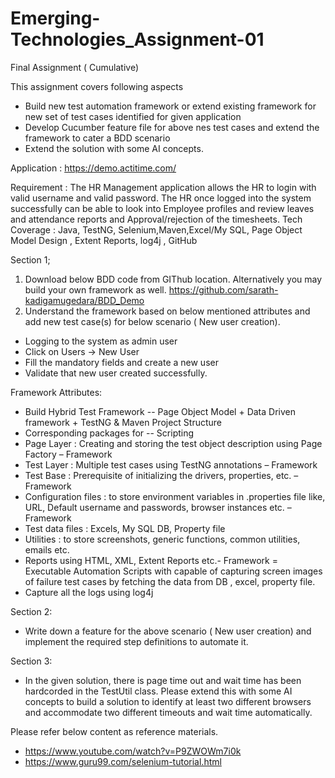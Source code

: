 # Emerging-Technologies_Assignment-01

Final Assignment ( Cumulative)

This assignment covers following aspects
  - Build new test automation framework or extend existing framework for new set of test cases identified for given application
  - Develop Cucumber feature file for above nes test cases and extend the framework to cater a BDD scenario
  - Extend the solution with some AI concepts.
  
Application : https://demo.actitime.com/

Requirement : 
The HR Management application allows the HR to login with valid username and valid password. The HR once logged into the system successfully can
be able to look into Employee profiles and review leaves and attendance reports and Approval/rejection of the timesheets. Tech Coverage : Java, TestNG, 
Selenium,Maven,Excel/My SQL, Page Object Model Design , Extent Reports, log4j , GitHub

Section 1;
  1. Download below BDD code from GIThub location. Alternatively you may build your own framework as well.
          https://github.com/sarath-kadigamugedara/BDD_Demo
  2. Understand the framework based on below mentioned attributes and add new test case(s) for below scenario ( New user creation).
  - Logging to the system as admin user
  - Click on Users → New User
  - Fill the mandatory fields and create a new user
  - Validate that new user created successfully.
          
Framework Attributes:
  - Build Hybrid Test Framework -- Page Object Model + Data Driven framework + TestNG & Maven Project Structure
  - Corresponding packages for -- Scripting
  - Page Layer : Creating and storing the test object description using Page Factory – Framework
  - Test Layer : Multiple test cases using TestNG annotations – Framework
  - Test Base : Prerequisite of initializing the drivers, properties, etc. – Framework
  -  Configuration files : to store environment variables in .properties file like, URL, Default username and passwords, browser instances etc. – Framework
  - Test data files : Excels, My SQL DB, Property file
  - Utilities : to store screenshots, generic functions, common utilities, emails etc.
  - Reports using HTML, XML, Extent Reports etc.- Framework
  = Executable Automation Scripts with capable of capturing screen images of failure test cases by fetching the data from DB , excel, property file.
  - Capture all the logs using log4j
        
        
Section 2:
  - Write down a feature for the above scenario ( New user creation) and implement the required step definitions to automate it.
        
Section 3:
  - In the given solution, there is page time out and wait time has been hardcorded in the TestUtil class. Please extend this with some AI concepts to build a solution to identify at least two different browsers and accommodate two different timeouts and wait time automatically.

Please refer below content as reference materials.
  - https://www.youtube.com/watch?v=P9ZWOWm7i0k
  - https://www.guru99.com/selenium-tutorial.html
      
      
